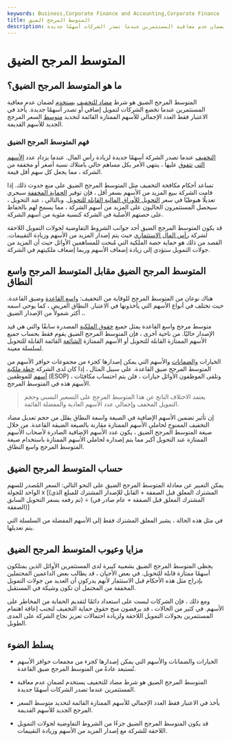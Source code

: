 ```yaml
---
keywords: Business,Corporate Finance and Accounting,Corporate Finance
title: المتوسط المرجح الضيق
description: المتوسط المرجح الضيق هو شرط مضاد للتخفيف يستخدم لضمان عدم معاقبة المستثمرين عندما تصدر الشركات أسهمًا جديدة.
---
```


# المتوسط المرجح الضيق
## ما هو المتوسط المرجح الضيق؟

المتوسط المرجح الضيق هو شرط [مضاد للتخفيف](/anti-dilutionprovision) [يستخدم](/anti-dilutionprovision) لضمان عدم معاقبة المستثمرين عندما تخضع الشركات لتمويل إضافي أو تصدر أسهمًا جديدة. يأخذ في الاعتبار فقط العدد الإجمالي للأسهم الممتازة القائمة لتحديد [متوسط](/weightedaverage) السعر المرجح الجديد للأسهم القديمة.

### فهم المتوسط المرجح الضيق

[التخفيف](/dilution) عندما تصدر الشركة أسهمًا جديدة لزيادة رأس المال. عندما يزداد عدد [الأسهم التي](/outstandingshares) [تتفوق](/outstandingshares) عليها ، ينتهي الأمر بكل مساهم حالي بامتلاك نسبة أصغر أو مخففة من الشركة ، مما يجعل كل سهم أقل قيمة.

تساعد أحكام مكافحة التخفيف مثل المتوسط المرجح الضيق على منع حدوث ذلك. إذا قامت الشركة ببيع المزيد من الأسهم بسعر أقل ، فإن توفير [الحماية المخففة](/dilution-protection) سيجري تعديلًا هبوطيًا في سعر [التحويل للأوراق المالية القابلة للتحويل](/convertible-security). وبالتالي ، عند التحويل ، سيحصل المستثمرون الحاليون على المزيد من أسهم الشركة ، مما يسمح لهم بالحفاظ على حصتهم الأصلية في الشركة كنسبة مئوية من أسهم الشركة.

قد يكون المتوسط المرجح الضيق أحد جوانب الشروط التفاوضية لجولات التمويل اللاحقة لشركة [رأس المال الاستثماري](/venturecapital) حيث يتم إصدار المزيد من الأسهم وزيادة التقييمات. القصد من ذلك هو حماية حصة الملكية التي مُنحت للمساهمين الأوائل حيث أن المزيد من جولات التمويل ستؤدي إلى زيادة إضعاف الأسهم وربما إضعاف ملكيتهم في الشركة.

## المتوسط المرجح الضيق مقابل المتوسط المرجح واسع النطاق

هناك نوعان من المتوسط المرجح للوقاية من التخفيف: [واسع القاعدة](/broadbasedweightedaverage) وضيق القاعدة. حيث تختلف في أنواع الأسهم التي يأخذونها في الاعتبار. النطاق العريض ، كما يوحي اسمه ، أكثر شمولاً من الإصدار الضيق.

متوسط مرجح واسع القاعدة يمثل جميع [حقوق الملكية](/equity) المصدرة سابقًا والتي هي قيد الإصدار حاليًا. من ناحية أخرى ، فإن المتوسط المرجح الضيق يقوم فقط بحساب جميع الأسهم الممتازة القابلة للتحويل أو الأسهم الممتازة [الشائعة](/commonstock) القائمة القابلة للتحويل لسلسلة معينة.

الخيارات [والضمانات](/warrant) والأسهم التي يمكن إصدارها كجزء من مجموعات حوافز الأسهم من المتوسط المرجح ضيق القاعدة. على سبيل المثال ، إذا كان لدى الشركة [خطة ملكية أسهم](/esop) للموظفين (ESOP) ، وتلقى الموظفون الأوائل خيارات ، فلن يتم احتساب مكافئات الأسهم هذه في المتوسط المرجح.

> يعتمد الاختلاف الناتج عن هذا المتوسط المرجح على التسعير النسبي وحجم التمويل المخفف وإجمالي عدد الأسهم العادية والمفضلة القائمة.

>

إن تأثير تضمين الأسهم الإضافية في الصيغة واسعة النطاق يقلل من حجم تعديل مضاد التخفيف الممنوح لحاملي الأسهم الممتازة مقارنة بالصيغة الضيقة القاعدة. من خلال صيغة المتوسط المرجح الضيق ، يكون عدد الأسهم الإضافية الصادرة لأصحاب الأسهم الممتازة عند التحويل أكبر مما يتم إصداره لحاملي الأسهم الممتازة باستخدام صيغة المتوسط المرجح واسع النطاق.

## حساب المتوسط المرجح الضيق

يمكن التعبير عن معادلة المتوسط المرجح الضيق على النحو التالي: السعر المُصدر للسهم الواحد للجولة x [(المشترك المعلق قبل الصفقة + القابل للإصدار المشترك للمبلغ الذي تم رفعه بسعر التحويل السابق) ÷ (المشترك المعلق قبل الصفقة + عام صادر في الصفقة)]

في مثل هذه الحالة ، يشير المعلق المشترك فقط إلى الأسهم المفضلة من السلسلة التي يتم تعديلها.

## مزايا وعيوب المتوسط المرجح الضيق

يحظى المتوسط المرجح الضيق بشعبية كبيرة لدى المستثمرين الأوائل الذين يمتلكون أسهمًا ممتازة قابلة للتحويل. في بعض الأحيان ، قد يطالب بعض الداعمين المحتملين بإدراج مثل هذه الأحكام قبل الاستثمار لأنهم يدركون أن العديد من جولات التمويل المخففة من المحتمل أن تكون وشيكة في المستقبل.

ومع ذلك ، فإن الشركات ليست على استعداد دائمًا لتقديم الحماية من المخاطر على الأسهم. في كثير من الحالات ، قد يرفضون منح حقوق حماية التخفيف لتجنب إعاقة اهتمام المستثمرين بجولات التمويل اللاحقة ولزيادة احتمالات تعزيز نجاح الشركة على المدى الطويل.

## يسلط الضوء

- الخيارات والضمانات والأسهم التي يمكن إصدارها كجزء من مجمعات حوافز الأسهم تُستبعد عادةً من المتوسط المرجح ضيق القاعدة.

- المتوسط المرجح الضيق هو شرط مضاد للتخفيف يستخدم لضمان عدم معاقبة المستثمرين عندما تصدر الشركات أسهمًا جديدة.

- يأخذ في الاعتبار فقط العدد الإجمالي للأسهم الممتازة القائمة لتحديد متوسط السعر المرجح الجديد للأسهم القديمة.

- قد يكون المتوسط المرجح الضيق جزءًا من الشروط التفاوضية لجولات التمويل اللاحقة للشركة مع إصدار المزيد من الأسهم وزيادة التقييمات.

